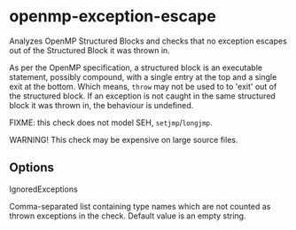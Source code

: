 openmp-exception-escape
=======================

Analyzes OpenMP Structured Blocks and checks that no exception escapes
out of the Structured Block it was thrown in.

As per the OpenMP specification, a structured block is an executable
statement, possibly compound, with a single entry at the top and a
single exit at the bottom. Which means, `throw` may not be used to to
'exit' out of the structured block. If an exception is not caught in the
same structured block it was thrown in, the behaviour is undefined.

FIXME: this check does not model SEH, `setjmp`/`longjmp`.

WARNING! This check may be expensive on large source files.

Options
-------

IgnoredExceptions

Comma-separated list containing type names which are not counted as
thrown exceptions in the check. Default value is an empty string.
